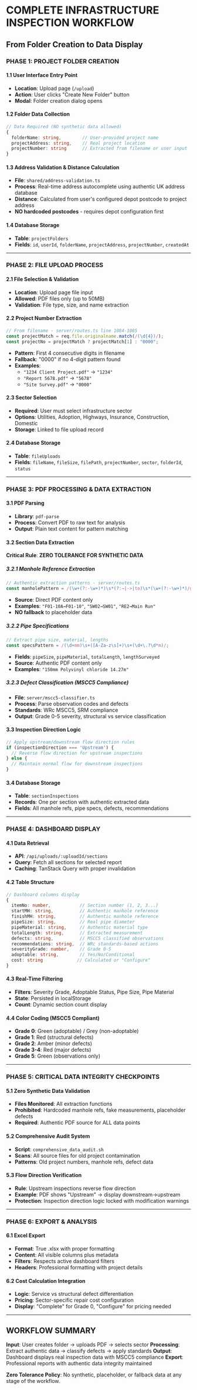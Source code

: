 # COMPLETE INFRASTRUCTURE INSPECTION WORKFLOW
## From Folder Creation to Data Display

### **PHASE 1: PROJECT FOLDER CREATION**

#### 1.1 User Interface Entry Point
- **Location**: Upload page (`/upload`)
- **Action**: User clicks "Create New Folder" button
- **Modal**: Folder creation dialog opens

#### 1.2 Folder Data Collection
```typescript
// Data Required (NO synthetic data allowed)
{
  folderName: string,        // User-provided project name
  projectAddress: string,    // Real project location
  projectNumber: string      // Extracted from filename or user input
}
```

#### 1.3 Address Validation & Distance Calculation
- **File**: `shared/address-validation.ts`
- **Process**: Real-time address autocomplete using authentic UK address database
- **Distance**: Calculated from user's configured depot postcode to project address
- **NO hardcoded postcodes** - requires depot configuration first

#### 1.4 Database Storage
- **Table**: `projectFolders`
- **Fields**: `id`, `userId`, `folderName`, `projectAddress`, `projectNumber`, `createdAt`

---

### **PHASE 2: FILE UPLOAD PROCESS**

#### 2.1 File Selection & Validation
- **Location**: Upload page file input
- **Allowed**: PDF files only (up to 50MB)
- **Validation**: File type, size, and name extraction

#### 2.2 Project Number Extraction
```javascript
// From filename - server/routes.ts line 1084-1085
const projectMatch = req.file.originalname.match(/(\d{4})/);
const projectNo = projectMatch ? projectMatch[1] : "0000";
```
- **Pattern**: First 4 consecutive digits in filename
- **Fallback**: "0000" if no 4-digit pattern found
- **Examples**: 
  - `"1234 Client Project.pdf"` → `"1234"`
  - `"Report 5678.pdf"` → `"5678"`
  - `"Site Survey.pdf"` → `"0000"`

#### 2.3 Sector Selection
- **Required**: User must select infrastructure sector
- **Options**: Utilities, Adoption, Highways, Insurance, Construction, Domestic
- **Storage**: Linked to file upload record

#### 2.4 Database Storage
- **Table**: `fileUploads`
- **Fields**: `fileName`, `fileSize`, `filePath`, `projectNumber`, `sector`, `folderId`, `status`

---

### **PHASE 3: PDF PROCESSING & DATA EXTRACTION**

#### 3.1 PDF Parsing
- **Library**: `pdf-parse`
- **Process**: Convert PDF to raw text for analysis
- **Output**: Plain text content for pattern matching

#### 3.2 Section Data Extraction
**Critical Rule**: **ZERO TOLERANCE FOR SYNTHETIC DATA**

##### 3.2.1 Manhole Reference Extraction
```javascript
// Authentic extraction patterns - server/routes.ts
const manholePattern = /(\w+(?:-\w+)*)\s*(?:→|->|to)\s*(\w+(?:-\w+)*)/g;
```
- **Source**: Direct PDF content only
- **Examples**: `"F01-10A→F01-10"`, `"SW02→SW01"`, `"RE2→Main Run"`
- **NO fallback** to placeholder data

##### 3.2.2 Pipe Specifications
```javascript
// Extract pipe size, material, lengths
const specsPattern = /(\d+mm)\s+([A-Za-z\s]+)\s+(\d+\.?\d*m)/;
```
- **Fields**: `pipeSize`, `pipeMaterial`, `totalLength`, `lengthSurveyed`
- **Source**: Authentic PDF content only
- **Examples**: `"150mm Polyvinyl chloride 14.27m"`

##### 3.2.3 Defect Classification (MSCC5 Compliance)
- **File**: `server/mscc5-classifier.ts`
- **Process**: Parse observation codes and defects
- **Standards**: WRc MSCC5, SRM compliance
- **Output**: Grade 0-5 severity, structural vs service classification

#### 3.3 Inspection Direction Logic
```javascript
// Apply upstream/downstream flow direction rules
if (inspectionDirection === 'Upstream') {
  // Reverse flow direction for upstream inspections
} else {
  // Maintain normal flow for downstream inspections
}
```

#### 3.4 Database Storage
- **Table**: `sectionInspections`
- **Records**: One per section with authentic extracted data
- **Fields**: All manhole refs, pipe specs, defects, recommendations

---

### **PHASE 4: DASHBOARD DISPLAY**

#### 4.1 Data Retrieval
- **API**: `/api/uploads/:uploadId/sections`
- **Query**: Fetch all sections for selected report
- **Caching**: TanStack Query with proper invalidation

#### 4.2 Table Structure
```typescript
// Dashboard columns display
{
  itemNo: number,           // Section number (1, 2, 3...)
  startMH: string,          // Authentic manhole reference
  finishMH: string,         // Authentic manhole reference  
  pipeSize: string,         // Real pipe diameter
  pipeMaterial: string,     // Authentic material type
  totalLength: string,      // Extracted measurement
  defects: string,          // MSCC5 classified observations
  recommendations: string,  // WRc standards-based actions
  severityGrade: number,    // Grade 0-5
  adoptable: string,        // Yes/No/Conditional
  cost: string             // Calculated or "Configure"
}
```

#### 4.3 Real-Time Filtering
- **Filters**: Severity Grade, Adoptable Status, Pipe Size, Pipe Material
- **State**: Persisted in localStorage
- **Count**: Dynamic section count display

#### 4.4 Color Coding (MSCC5 Compliant)
- **Grade 0**: Green (adoptable) / Grey (non-adoptable)
- **Grade 1**: Red (structural defects)
- **Grade 2**: Amber (minor defects)
- **Grade 3-4**: Red (major defects)
- **Grade 5**: Green (observations only)

---

### **PHASE 5: CRITICAL DATA INTEGRITY CHECKPOINTS**

#### 5.1 Zero Synthetic Data Validation
- **Files Monitored**: All extraction functions
- **Prohibited**: Hardcoded manhole refs, fake measurements, placeholder defects
- **Required**: Authentic PDF source for ALL data points

#### 5.2 Comprehensive Audit System
- **Script**: `comprehensive_data_audit.sh`
- **Scans**: All source files for old project contamination
- **Patterns**: Old project numbers, manhole refs, defect data

#### 5.3 Flow Direction Verification
- **Rule**: Upstream inspections reverse flow direction
- **Example**: PDF shows "Upstream" → display downstream→upstream
- **Protection**: Inspection direction logic locked with modification warnings

---

### **PHASE 6: EXPORT & ANALYSIS**

#### 6.1 Excel Export
- **Format**: True .xlsx with proper formatting
- **Content**: All visible columns plus metadata
- **Filters**: Respects active dashboard filters
- **Headers**: Professional formatting with project details

#### 6.2 Cost Calculation Integration
- **Logic**: Service vs structural defect differentiation
- **Pricing**: Sector-specific repair cost configuration
- **Display**: "Complete" for Grade 0, "Configure" for pricing needed

---

## **WORKFLOW SUMMARY**

**Input**: User creates folder → uploads PDF → selects sector
**Processing**: Extract authentic data → classify defects → apply standards
**Output**: Dashboard displays real inspection data with MSCC5 compliance
**Export**: Professional reports with authentic data integrity maintained

**Zero Tolerance Policy**: No synthetic, placeholder, or fallback data at any stage of the workflow.